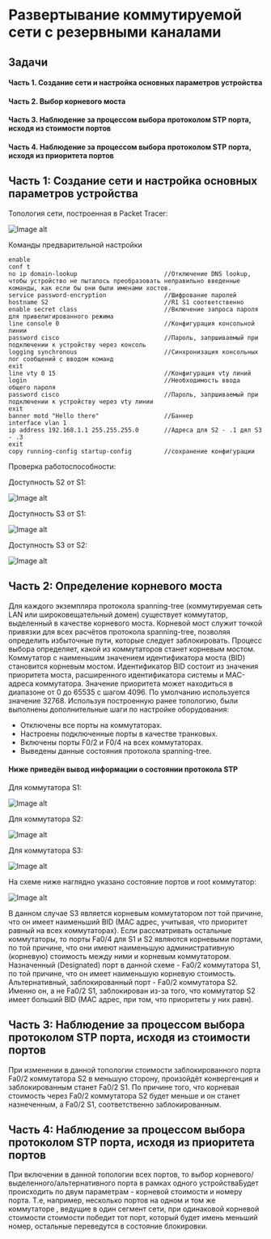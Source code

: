 # Развертывание коммутируемой сети с резервными каналами

## Задачи
#### Часть 1. Создание сети и настройка основных параметров устройства
#### Часть 2. Выбор корневого моста
#### Часть 3. Наблюдение за процессом выбора протоколом STP порта, исходя из стоимости портов
#### Часть 4. Наблюдение за процессом выбора протоколом STP порта, исходя из приоритета портов


## Часть 1:	Создание сети и настройка основных параметров устройства

Топология сети, построенная в Packet Tracer:

![Image alt](https://github.com/anrent/otus-networks/blob/main/labs/lab02/topo.PNG)

Команды предварительной настройки
```
enable
conf t
no ip domain-lookup                        //Отключение DNS lookup, чтобы устройство не пыталось преобразовать неправильно введенные команды, как если бы они были именами хостов.
service password-encryption                //Шифрование паролей     
hostname S2                                //R1 S1 соответственно
enable secret class                        //Включение запроса пароля для привелигированного режима
line console 0                             //Конфигурация консольной линии
password cisco                             //Пароль, запршиваемый при подключении к устройству через консоль
logging synchronous                        //Синхронизация консольных лог сообщений с вводом команд
exit
line vty 0 15                              //Конфигурация vty линий
login                                      //Необходимость ввода общего пароля
password cisco                             //Пароль, запршиваемый при подключении к устройству через vty линии
exit
banner motd "Hello there"                  //Баннер
interface vlan 1
ip address 192.168.1.1 255.255.255.0       //Адреса для S2 - .1 дял S3 - .3
exit
copy running-config startup-config         //сохранение конфигурации
```
Проверка работоспособности:

Доступность S2 от S1:

![Image alt](https://github.com/anrent/otus-networks/blob/main/labs/lab02/s1-s2.PNG)

Доступность S3 от S1:

![Image alt](https://github.com/anrent/otus-networks/blob/main/labs/lab02/s1-s3.PNG)

Доступность S3 от S2:

![Image alt](https://github.com/anrent/otus-networks/blob/main/labs/lab02/s2-s3.PNG)



## Часть 2:	Определение корневого моста

Для каждого экземпляра протокола spanning-tree (коммутируемая сеть LAN или широковещательный домен) существует коммутатор, выделенный в качестве корневого моста. Корневой мост служит точкой привязки для всех расчётов протокола spanning-tree, позволяя определить избыточные пути, которые следует заблокировать.
Процесс выбора определяет, какой из коммутаторов станет корневым мостом. Коммутатор с наименьшим значением идентификатора моста (BID) становится корневым мостом. Идентификатор BID состоит из значения приоритета моста, расширенного идентификатора системы и MAC-адреса коммутатора. Значение приоритета может находиться в диапазоне от 0 до 65535 с шагом 4096. По умолчанию используется значение 32768.
Используя построенную ранее топологию, были выполнены дополнительные шаги по настройке оборудования:

 * Отключены все порты на коммутаторах.
 * Настроены подключенные порты в качестве транковых.
 * Включены порты F0/2 и F0/4 на всех коммутаторах.
 * Выведены данные состояния протокола spanning-tree.
 
#### Ниже приведён вывод информации о состоянии протокола STP

Для коммутатора S1:

![Image alt](https://github.com/anrent/otus-networks/blob/main/labs/lab02/S1stp.PNG)


Для коммутатора S2:

![Image alt](https://github.com/anrent/otus-networks/blob/main/labs/lab02/S2stp.PNG)


Для коммутатора S3:

![Image alt](https://github.com/anrent/otus-networks/blob/main/labs/lab02/S3stp.PNG)


На схеме ниже наглядно указано состояние портов и root коммутатор:

![Image alt](https://github.com/anrent/otus-networks/blob/main/labs/lab02/STP-pt1.PNG)

В данном случае S3 является корневым коммутатором пот той причине, что он имеет наименьший BID (MAC адрес, учитывая, что приоритет равный на всех коммутаторах).
Если рассматривать остальные коммутаторы, то порты Fa0/4 для S1 и S2 являются корневыми портами, по той причине, что они имеют наименьшую административную (корневую) стоимость между ними и корневым коммутатором. 
Назначенный (Designated) порт в данной схеме - Fa0/2 коммутатора S1, по той причине, что он имеет наименьшую корневую стоимость.
Альтернативный, заблокированный порт - Fa0/2 коммутатора S2. Именно он, а не Fa0/2 S1, заблокирован из-за того, что коммутатор S2 имеет больший BID (MAC адрес, при том, что приоритеты у них равн).


## Часть 3:	Наблюдение за процессом выбора протоколом STP порта, исходя из стоимости портов

При изменении в данной топологии стоимости заблокированного порта Fa0/2 коммутатора S2 в меньшую сторону, произойдёт конвергенция и заблокированным станет Fa0/2 S1. По причине того, что корневая стоимость через Fa0/2 коммутатора S2 будет меньше и он станет назнеченным, а Fa0/2 S1, соответственно заблокированным.


## Часть 4:	Наблюдение за процессом выбора протоколом STP порта, исходя из приоритета портов

При включении в данной топологии всех портов, то выбор корневого/выделенного/альтернативного порта в рамках одного устройстваБудет происходить по двум параметрам - корневой стоимости и номеру порта. Т.е, например, несколько портов на одном и том же коммутаторе , ведущие в один сегмент сети, при одинаковой корневой стоимости стоимости победит тот порт, который будет имень меньший номер, остальные переведутся в состояние блокировки.

